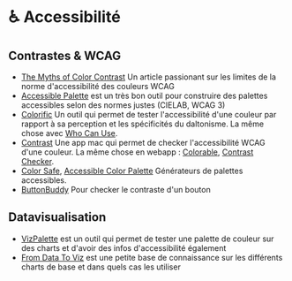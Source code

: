 # ♿ Accessibilité

## **Contrastes & WCAG**

* [The Myths of Color Contrast](https://uxmovement.com/buttons/the-myths-of-color-contrast-accessibility/) Un article passionant sur les limites de la norme d'accessibilité des couleurs WCAG
* [Accessible Palette](https://accessiblepalette.com/) est un très bon outil pour construire des palettes accessibles selon des normes justes (CIELAB, WCAG 3)
* [Colorific](https://colorific.darrellhanley.com/) Un outil qui permet de tester l'accessibilité d'une couleur par rapport à sa perception et les spécificités du daltonisme. La même chose avec [Who Can Use](https://whocanuse.com/).
* [Contrast](https://usecontrast.com/) Une app mac qui permet de checker l'accessibilité WCAG d'une couleur. La même chose en webapp : [Colorable](https://colorable.jxnblk.com/6e270b/00ff84), [Contrast Checker](https://webaim.org/resources/contrastchecker/?ref=uxdatabase.io).
* [Color Safe](http://colorsafe.co/?ref=prototyprio), [Accessible Color Palette](https://toolness.github.io/accessible-color-matrix/?n=white\&n=light\&n=bright\&n=medium\&n=dark\&n=black\&v=FFFAED\&v=FFF2C2\&v=FFDD96\&v=781149\&v=420927\&v=290418) Générateurs de palettes accessibles.
* [ButtonBuddy](https://buttonbuddy.dev/) Pour checker le contraste d'un bouton

## Datavisualisation

* [VizPalette](https://projects.susielu.com/viz-palette) est un outil qui permet de tester une palette de couleur sur des charts et d'avoir des infos d'accessibilité également
* [From Data To Viz](https://www.data-to-viz.com/index.html) est une petite base de connaissance sur les différents charts de base et dans quels cas les utiliser
